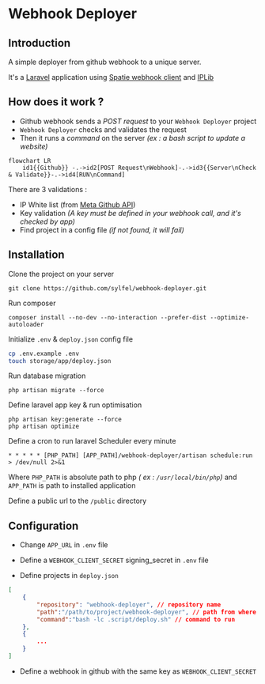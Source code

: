 # Webhook Deployer

## Introduction

A simple deployer from github webhook to a unique server.

It's a [Laravel](https://laravel.com/) application using [Spatie webhook client](https://github.com/spatie/laravel-webhook-client) and [IPLib](https://github.com/mlocati/ip-lib)

## How does it work ?

* Github webhook sends a *POST request* to your `Webhook Deployer` project
* `Webhook Deployer` checks and validates the request
* Then it runs a *command* on the server *(ex : a bash script to update a website)*
```mermaid
flowchart LR
    id1{{Github}} -.->id2[POST Request\nWebhook]-.->id3{{Server\nCheck & Validate}}-.->id4[RUN\nCommand]
```
There are 3 validations :
* IP White list (from [Meta Github API](https://api.github.com/meta))
* Key validation *(A key must be defined in your webhook call, and it's checked by app)*
* Find project in a config file *(if not found, it will fail)*

## Installation

Clone the project on your server
```shell
git clone https://github.com/sylfel/webhook-deployer.git
```
Run composer
```shell
composer install --no-dev --no-interaction --prefer-dist --optimize-autoloader
```
Initialize `.env` & `deploy.json` config file
```bash
cp .env.example .env
touch storage/app/deploy.json
```

Run database migration
```shell
php artisan migrate --force
```

Define laravel app key & run optimisation
```shell
php artisan key:generate --force
php artisan optimize
```

Define a cron to run laravel Scheduler every minute
```
* * * * * [PHP_PATH] [APP_PATH]/webhook-deployer/artisan schedule:run > /dev/null 2>&1
```
Where `PHP_PATH` is absolute path to php *( ex : `/usr/local/bin/php`)*
and `APP_PATH` is path to installed application

Define a public url to the `/public` directory


## Configuration
* Change `APP_URL` in `.env` file
* Define a `WEBHOOK_CLIENT_SECRET` signing_secret in `.env` file

* Define projects in `deploy.json`
```json
[
    {
        "repository": "webhook-deployer", // repository name
        "path":"/path/to/project/webhook-deployer", // path from where to run command
        "command":"bash -lc .script/deploy.sh" // command to run
    },
    {
        ...
    }
]
```
* Define a webhook in github with the same key as `WEBHOOK_CLIENT_SECRET`